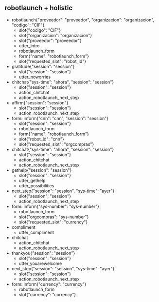 ## robotlaunch + holistic
* robotlaunch{"proveedor": "proveedor", "organizacion": "organizacion", "codigo": "CIF"}
    - slot{"codigo": "CIF"}
    - slot{"organizacion": "organizacion"}
    - slot{"proveedor": "proveedor"}
    - utter_intro
    - robotlaunch_form
    - form{"name": "robotlaunch_form"}
    - slot{"requested_slot": "robot_id"}
* gratitude{"session": "session"}
    - slot{"session": "session"}
    - utter_noworries
* chitchat{"sys-time": "ahora", "session": "session"}
    - slot{"session": "session"}
    - action_chitchat
    - action_robotlaunch_next_step
* affirm{"session": "session"}
    - slot{"session": "session"}
    - action_robotlaunch_next_step
* form: inform{"cnn": "cnn", "session": "session"}
    - slot{"session": "session"}
    - robotlaunch_form
    - form{"name": "robotlaunch_form"}
    - slot{"robot_id": "cnn"}
    - slot{"requested_slot": "orgcompras"}
* chitchat{"sys-time": "ahora", "session": "session"}
    - slot{"session": "session"}
    - action_chitchat
    - action_robotlaunch_next_step
* gethelp{"session": "session"}
    - slot{"session": "session"}
    - utter_gethelp
    - utter_possibilities
* next_step{"session": "session", "sys-time": "ayer"}
    - slot{"session": "session"}
    - action_robotlaunch_next_step
* form: inform{"sys-number": "sys-number"}
    - robotlaunch_form
    - slot{"orgcompras": "sys-number"}
    - slot{"requested_slot": "currency"}
* compliment
    - utter_compliment
* chitchat
    - action_chitchat
    - action_robotlaunch_next_step
* thankyou{"session": "session"}
    - slot{"session": "session"}
    - utter_youarewelcome
* next_step{"session": "session", "sys-time": "ayer"}
    - slot{"session": "session"}
    - action_robotlaunch_next_step
* form: inform{"currency": "currency"}
    - robotlaunch_form
    - slot{"currency": "currency"}

